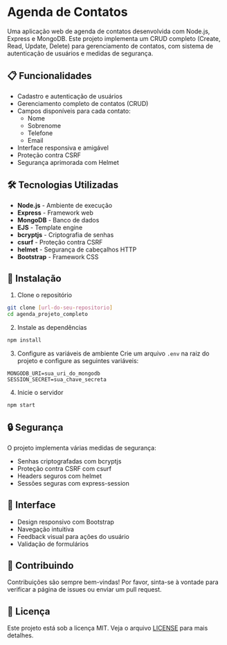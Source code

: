 # Agenda de Contatos

Uma aplicação web de agenda de contatos desenvolvida com Node.js, Express e MongoDB. Este projeto implementa um CRUD completo (Create, Read, Update, Delete) para gerenciamento de contatos, com sistema de autenticação de usuários e medidas de segurança.

## 📋 Funcionalidades

- Cadastro e autenticação de usuários
- Gerenciamento completo de contatos (CRUD)
- Campos disponíveis para cada contato:
  - Nome
  - Sobrenome
  - Telefone
  - Email
- Interface responsiva e amigável
- Proteção contra CSRF
- Segurança aprimorada com Helmet

## 🛠️ Tecnologias Utilizadas

- **Node.js** - Ambiente de execução
- **Express** - Framework web
- **MongoDB** - Banco de dados
- **EJS** - Template engine
- **bcryptjs** - Criptografia de senhas
- **csurf** - Proteção contra CSRF
- **helmet** - Segurança de cabeçalhos HTTP
- **Bootstrap** - Framework CSS

## 🚀 Instalação

1. Clone o repositório
```bash
git clone [url-do-seu-repositorio]
cd agenda_projeto_completo
```

2. Instale as dependências
```bash
npm install
```

3. Configure as variáveis de ambiente
Crie um arquivo `.env` na raiz do projeto e configure as seguintes variáveis:
```env
MONGODB_URI=sua_uri_do_mongodb
SESSION_SECRET=sua_chave_secreta
```

4. Inicie o servidor
```bash
npm start
```

## 🔒 Segurança

O projeto implementa várias medidas de segurança:
- Senhas criptografadas com bcryptjs
- Proteção contra CSRF com csurf
- Headers seguros com helmet
- Sessões seguras com express-session

## 📱 Interface

- Design responsivo com Bootstrap
- Navegação intuitiva
- Feedback visual para ações do usuário
- Validação de formulários

## 🤝 Contribuindo

Contribuições são sempre bem-vindas! Por favor, sinta-se à vontade para verificar a página de issues ou enviar um pull request.

## 📝 Licença

Este projeto está sob a licença MIT. Veja o arquivo [LICENSE](LICENSE) para mais detalhes.